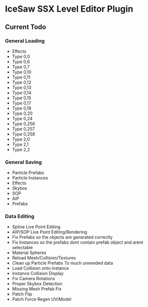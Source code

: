 # IceSaw SSX Level Editor Plugin
 
## Current Todo
### General Loading
 - Effects
 - Type 0,0
 - Type 0,6
 - Type 0,7
 - Type 0,10
 - Type 0,11
 - Type 0,12
 - Type 0,13
 - Type 0,14
 - Type 0,15
 - Type 0,17
 - Type 0,18
 - Type 0,20
 - Type 0,24
 - Type 0,256
 - Type 0,257
 - Type 0,258
 - Type 2,0
 - Type 2,1
 - Type 2,2
 
### General Saving
 - Particle Prefabs
 - Particle Instances
 - Effects
 - Skybox
 - SOP
 - AIP
 - Prefabs
 
 ### Data Editing
 - Spline Live Point Editing
 - AIP/SOP Live Point Editing/Rendering
 - Fix Prefabs so the objects are generated correctly
 - Fix Instances so the prefabs dont contain prefab object and arent selectable
 - Material Spheres
 - Reload Mesh/Collision/Textures
 - Clean up Particle Prefabs To much unneeded data
 - Load Collision onto instance
 - Instance Collision Display
 - Fix Camera Rotations
 - Proper Skybox Detection
 - Missing Mesh Prefab Fix
 - Patch Flip
 - Patch Force Regen UV/Model